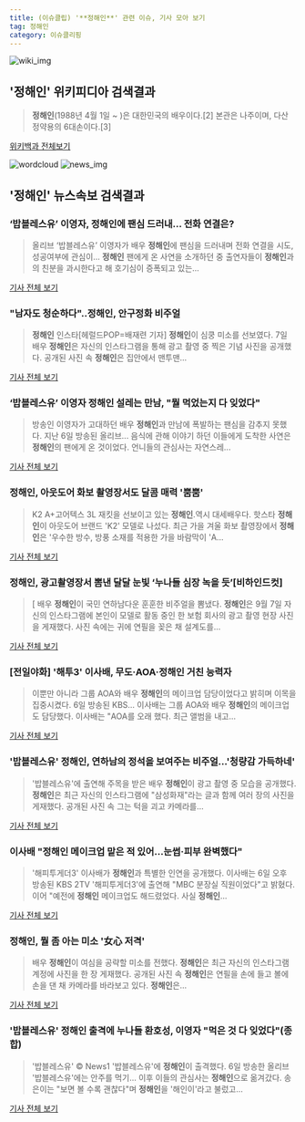 ```yaml
---
title: (이슈클립) '**정해인**' 관련 이슈, 기사 모아 보기
tag: 정해인
category: 이슈클리핑
---
```

![wiki_img](https://user-images.githubusercontent.com/42597476/44503234-41136a80-a6d0-11e8-9071-6fc6418eafe4.png)
## **'**정해인**'** 위키피디아 검색결과
>**정해인**(1988년 4월 1일 ~ )은 대한민국의 배우이다.[2] 본관은 나주이며, 다산 정약용의 6대손이다.[3]

<a href="https://ko.wikipedia.org/wiki/정해인" target="_blank">위키백과 전체보기</a>

![wordcloud](https://s3.ap-northeast-2.amazonaws.com/lyrics101-wordcloud/2018-09-07-1536281164.png)
![news_img](https://user-images.githubusercontent.com/42597476/44507050-1206f400-a6e4-11e8-8d98-7ffbfebb353f.png)
## **'**정해인**'** 뉴스속보 검색결과
### ‘밥블레스유’ 이영자, **정해인**에 팬심 드러내… 전화 연결은?

>올리브 ‘밥블레스유’ 이영자가 배우 **정해인**에 팬심을 드러내며 전화 연결을 시도, 성공여부에 관심이... **정해인** 팬에게 온 사연을 소개하던 중 출연자들이 **정해인**과의 친분을 과시한다고 해 호기심이 증폭되고 있는...

<a href="http://sports.donga.com/3/all/20180906/91875134/1" target="_blank">기사 전체 보기</a>

### "남자도 청순하다"..**정해인**, 안구정화 비주얼

>**정해인** 인스타[헤럴드POP=배재련 기자] **정해인**이 심쿵 미소를 선보였다. 7일 배우 **정해인**은 자신의 인스타그램을 통해 광고 촬영 중 찍은 기념 사진을 공개했다. 공개된 사진 속 **정해인**은 집안에서 맨투맨...

<a href="http://biz.heraldcorp.com/view.php?ud=201809070652279403051_1" target="_blank">기사 전체 보기</a>

### ‘밥블레스유’ 이영자 **정해인** 설레는 만남, "뭘 먹었는지 다 잊었다"

>방송인 이영자가 고대하던 배우 **정해인**과 만남에 폭발하는 팬심을 감추지 못했다. 지난 6일 방송된 올리브... 음식에 관해 이야기 하던 이들에게 도착한 사연은 **정해인**의 팬에게 온 것이었다. 언니들의 관심사는 자연스레...

<a href="http://star.mk.co.kr/new/view.php?mc=ST&year=2018&no=564287" target="_blank">기사 전체 보기</a>

### **정해인**, 아웃도어 화보 촬영장서도 달콤 매력 '뿜뿜'

>K2 A+고어텍스 3L 재킷을 선보이고 있는 **정해인**.역시 대세배우다. 핫스타 **정해인**이 아웃도어 브랜드 'K2' 모델로 나섰다. 최근 가을 겨울 화보 촬영장에서 **정해인**은 '우수한 방수, 방풍 소재를 적용한 가을 바람막이 'A...

<a href="http://sports.chosun.com/news/ntype.htm?id=201809070100059830004532&servicedate=20180907" target="_blank">기사 전체 보기</a>

### **정해인**, 광고촬영장서 뽐낸 달달 눈빛 ‘누나들 심장 녹을 듯’[비하인드컷]

>[ 배우 **정해인**이 국민 연하남다운 훈훈한 비주얼을 뽐냈다. **정해인**은 9월 7일 자신의 인스타그램에 본인이 모델로 활동 중인 한 보험 회사의 광고 촬영 현장 사진을 게재했다. 사진 속에는 귀에 연필을 꽂은 채 설계도를...

<a href="http://www.newsen.com/news_view.php?uid=201809070809391110" target="_blank">기사 전체 보기</a>

### [전일야화] '해투3' 이사배, 무도·AOA·**정해인** 거친 능력자

>이뿐만 아니라 그룹 AOA와 배우 **정해인**의 메이크업 담당이었다고 밝히며 이목을 집중시켰다. 6일 방송된 KBS... 이사배는 그룹 AOA와 배우 **정해인**의 메이크업도 담당했다. 이사배는 "AOA를 오래 했다. 최근 앨범을 내고...

<a href="http://www.xportsnews.com/?ac=article_view&entry_id=1016553" target="_blank">기사 전체 보기</a>

### '밥블레스유' **정해인**, 연하남의 정석을 보여주는 비주얼…'청량감 가득하네'

>'밥블레스유'에 출연해 주목을 받은 배우 **정해인**이 광고 촬영 중 모습을 공개했다. **정해인**은 최근 자신의 인스타그램에 "삼성화재"라는 글과 함께 여러 장의 사진을 게재했다. 공개된 사진 속 그는 턱을 괴고 카메라를...

<a href="http://www.topstarnews.net/news/articleView.html?idxno=477928" target="_blank">기사 전체 보기</a>

### 이사배 "**정해인** 메이크업 맡은 적 있어…눈썹·피부 완벽했다"

>'해피투게더3' 이사배가 **정해인**과 특별한 인연을 공개했다. 이사배는 6일 오후 방송된 KBS 2TV '해피투게더3'에 출연해 "MBC 분장실 직원이었다"고 밝혔다. 이어 "예전에 **정해인** 메이크업도 해드렸었다. 사실 **정해인**...

<a href="http://sports.hankooki.com/lpage/entv/201809/sp20180907003332136660.htm" target="_blank">기사 전체 보기</a>

### **정해인**, 뭘 좀 아는 미소 '女心 저격'

>배우 **정해인**이 여심을 공략할 미소를 전했다. **정해인**은 최근 자신의 인스타그램 계정에 사진을 한 장 게재했다. 공개된 사진 속 **정해인**은 연필을 손에 들고 볼에 손을 댄 채 카메라를 바라보고 있다. **정해인**은...

<a href="http://www.nextdaily.co.kr/news/article.html?id=20180907800005" target="_blank">기사 전체 보기</a>

### '밥블레스유' **정해인** 출격에 누나들 환호성, 이영자 "먹은 것 다 잊었다"(종합)

>'밥블레스유' © News1 '밥블레스유'에 **정해인**이 출격했다. 6일 방송한 올리브 '밥블레스유'에는 안주를 먹기... 이후 이들의 관심사는 **정해인**으로 옮겨갔다. 송은이는 "보면 볼 수록 괜찮다"며 **정해인**을 '해인이'라고 불렀고...

<a href="http://news1.kr/articles/?3419838" target="_blank">기사 전체 보기</a>


